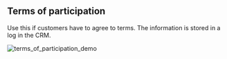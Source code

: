 ## Terms of participation

Use this if customers have to agree to terms. The information is stored in a log in the CRM.

![terms_of_participation_demo](https://raw.githubusercontent.com/loyjoy/welcome/master/help/processes/process/subprocesses/terms_of_participation_demo.png)
